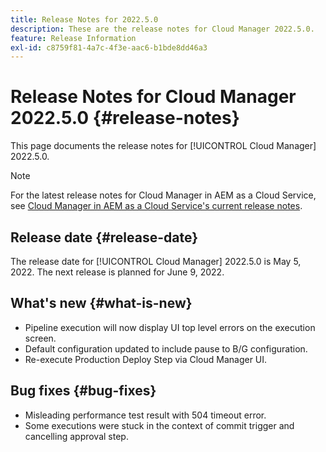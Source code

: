 ```yaml
---
title: Release Notes for 2022.5.0
description: These are the release notes for Cloud Manager 2022.5.0.
feature: Release Information
exl-id: c8759f81-4a7c-4f3e-aac6-b1bde8dd46a3
---
```

# Release Notes for Cloud Manager 2022.5.0 {#release-notes}

This page documents the release notes for [!UICONTROL Cloud Manager] 2022.5.0.

>[!NOTE]
>
>For the latest release notes for Cloud Manager in AEM as a Cloud Service, see [Cloud Manager in AEM as a Cloud Service's current release notes](https://experienceleague.adobe.com/docs/experience-manager-cloud-service/content/implementing/using-cloud-manager/release-notes-cloud-manager/release-notes-cm-current.html).

## Release date {#release-date}

The release date for [!UICONTROL Cloud Manager] 2022.5.0 is May 5, 2022. The next release is planned for June 9, 2022.

## What's new {#what-is-new}

* Pipeline execution will now display UI top level errors on the execution screen.
* Default configuration updated to include pause to B/G configuration.
* Re-execute Production Deploy Step via Cloud Manager UI.

## Bug fixes {#bug-fixes}

* Misleading performance test result with 504 timeout error.
* Some executions were stuck in the context of commit trigger and cancelling approval step.

